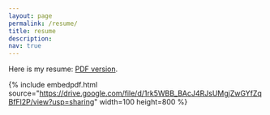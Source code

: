```yaml
---
layout: page
permalink: /resume/
title: resume
description: 
nav: true
---
```


Here is my resume: [PDF version](https://drive.google.com/file/d/1rk5WBB_BAcJ4RJsUMgjZwGYfZqBfFl2P/view?usp=sharing). 

{% include embedpdf.html source="https://drive.google.com/file/d/1rk5WBB_BAcJ4RJsUMgjZwGYfZqBfFl2P/view?usp=sharing" width=100 height=800 %}
